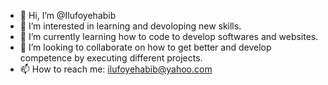 - 👋 Hi, I’m @Ilufoyehabib
- 👀 I’m interested in learning and devoloping new skills.
- 🌱 I’m currently learning how to code to develop softwares and websites.
- 💞️ I’m looking to collaborate on how to get better and develop competence by executing different projects.
- 📫 How to reach me: ilufoyehabib@yahoo.com

<!---
Ilufoyehabib/Ilufoyehabib is a ✨ special ✨ repository because its `README.md` (this file) appears on your GitHub profile.
You can click the Preview link to take a look at your changes.
--->
